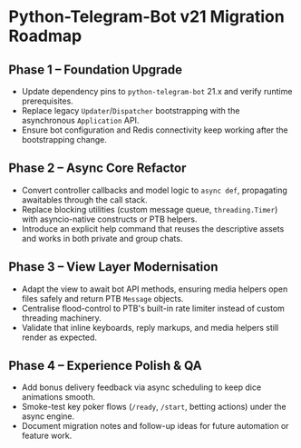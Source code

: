 # Python-Telegram-Bot v21 Migration Roadmap

## Phase 1 – Foundation Upgrade
- Update dependency pins to `python-telegram-bot` 21.x and verify runtime prerequisites.
- Replace legacy `Updater`/`Dispatcher` bootstrapping with the asynchronous `Application` API.
- Ensure bot configuration and Redis connectivity keep working after the bootstrapping change.

## Phase 2 – Async Core Refactor
- Convert controller callbacks and model logic to `async def`, propagating awaitables through the call stack.
- Replace blocking utilities (custom message queue, `threading.Timer`) with asyncio-native constructs or PTB helpers.
- Introduce an explicit help command that reuses the descriptive assets and works in both private and group chats.

## Phase 3 – View Layer Modernisation
- Adapt the view to await bot API methods, ensuring media helpers open files safely and return PTB `Message` objects.
- Centralise flood-control to PTB's built-in rate limiter instead of custom threading machinery.
- Validate that inline keyboards, reply markups, and media helpers still render as expected.

## Phase 4 – Experience Polish & QA
- Add bonus delivery feedback via async scheduling to keep dice animations smooth.
- Smoke-test key poker flows (`/ready`, `/start`, betting actions) under the async engine.
- Document migration notes and follow-up ideas for future automation or feature work.
